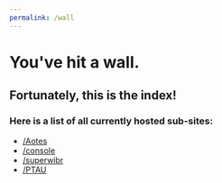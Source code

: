 ```yaml
---
permalink: /wall
---
```

# You've hit a wall.
## Fortunately, this is the index!
### Here is a list of all currently hosted sub-sites:

- [/Aotes](./slashaotes/index.md)
- [/console](./slashconsole/index.md)
- [/superwibr](./slashsuperwibr/index.html)
- [/PTAU](./slashptau/index.md)